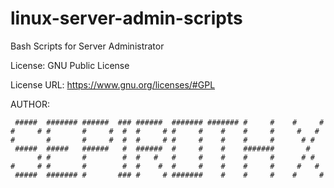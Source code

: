 # linux-server-admin-scripts
Bash Scripts for Server Administrator 

License: GNU Public License

License URL: https://www.gnu.org/licenses/#GPL

AUTHOR:

```
 #####  ####### ######  ### ######  ####### ####### #     #    #     # 
#     # #       #     #  #  #     # #     #    #    #     #     #   #  
#       #       #     #  #  #     # #     #    #    #     #      # #   
 #####  #####   ######   #  ######  #     #    #    #######       #    
      # #       #        #  #   #   #     #    #    #     #      # #   
#     # #       #        #  #    #  #     #    #    #     #     #   #  
 #####  ####### #       ### #     # #######    #    #     #    #     # 

```

